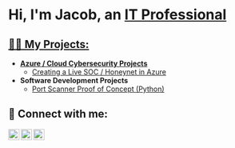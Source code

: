 <h1>Hi, I'm Jacob, an <a href="https://www.linkedin.com/in/jacobdornbusch/">IT Professional</h1>

<h2>👨‍💻 My Projects:</h2>

- <b>Azure / Cloud Cybersecurity Projects</b>
  - [Creating a Live SOC / Honeynet in Azure](https://github.com/jacobdornbusch/azure-honey-net)  
- <b>Software Development Projects</b>
  - [Port Scanner Proof of Concept (Python)](https://github.com/jacobdornbusch/python-port-scanner-proof-of-concept) 

<h2> 🤳 Connect with me:</h2>

[<img align="left" alt="JacobDornbusch | Twitter" width="22px" src="https://cdn.jsdelivr.net/npm/simple-icons@v3/icons/twitter.svg" />][twitter]
[<img align="left" alt="JacobDornbusch | LinkedIn" width="22px" src="https://cdn.jsdelivr.net/npm/simple-icons@v3/icons/linkedin.svg" />][linkedin]
[<img align="left" alt="JacobDornbusch | Instagram" width="22px" src="https://cdn.jsdelivr.net/npm/simple-icons@v3/icons/instagram.svg" />][instagram]

[twitter]: https://twitter.com/jacobdornbusch/
[instagram]: https://www.instagram.com/jacobdornbusch/
[linkedin]: https://linkedin.com/in/jacobdornbusch/

